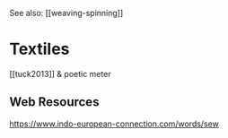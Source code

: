 See also: [[weaving-spinning]]
# Textiles

[[tuck2013]] & poetic meter

## Web Resources
https://www.indo-european-connection.com/words/sew
